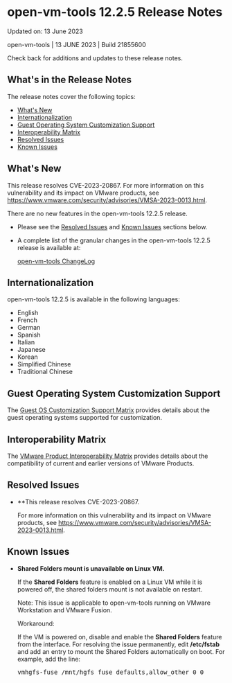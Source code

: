 #                      open-vm-tools 12.2.5 Release Notes

Updated on: 13 June 2023

open-vm-tools | 13 JUNE 2023 | Build 21855600

Check back for additions and updates to these release notes.

## What's in the Release Notes

The release notes cover the following topics:

* [What's New](#whatsnew) 
* [Internationalization](#i18n) 
* [Guest Operating System Customization Support](#guestop) 
* [Interoperability Matrix](#interop) 
* [Resolved Issues](#resolvedissues) 
* [Known Issues](#knownissues)

## <a id="whatsnew" name="whatsnew"></a>What's New

This release resolves CVE-2023-20867. For more information on this vulnerability and its impact on VMware products, see https://www.vmware.com/security/advisories/VMSA-2023-0013.html.

There are no new features in the open-vm-tools 12.2.5 release.

*   Please see the [Resolved Issues](#resolvedissues) and [Known Issues](#knownissues) sections below.

*   A complete list of the granular changes in the open-vm-tools 12.2.5 release is available at:

    [open-vm-tools ChangeLog](https://github.com/vmware/open-vm-tools/blob/stable-12.2.5/open-vm-tools/ChangeLog)

## <a id="i18n" name="i18n"></a>Internationalization

open-vm-tools 12.2.5 is available in the following languages:

* English
* French
* German
* Spanish
* Italian
* Japanese
* Korean
* Simplified Chinese
* Traditional Chinese

## <a id="guestop" name="guestop"></a>Guest Operating System Customization Support

The [Guest OS Customization Support Matrix](http://partnerweb.vmware.com/programs/guestOS/guest-os-customization-matrix.pdf) provides details about the guest operating systems supported for customization.

## <a id="interop" name="interop"></a>Interoperability Matrix

The [VMware Product Interoperability Matrix](http://partnerweb.vmware.com/comp_guide2/sim/interop_matrix.php) provides details about the compatibility of current and earlier versions of VMware Products. 

## <a id="resolvedissues" name ="resolvedissues"></a> Resolved Issues

*   **This release resolves CVE-2023-20867.

    For more information on this vulnerability and its impact on VMware products, see https://www.vmware.com/security/advisories/VMSA-2023-0013.html.


## <a id="knownissues" name="knownissues"></a>Known Issues


*   **Shared Folders mount is unavailable on Linux VM.**

    If the **Shared Folders** feature is enabled on a Linux VM while it is powered off, the shared folders mount is not available on restart.

    Note: This issue is applicable to open-vm-tools running on VMware Workstation and VMware Fusion.

    Workaround:

    If the VM is powered on, disable and enable the **Shared Folders** feature from the interface. For resolving the issue permanently, edit **/etc/fstab** and add an entry to mount the Shared Folders automatically on boot.  For example, add the line:

    <tt>vmhgfs-fuse   /mnt/hgfs    fuse    defaults,allow_other    0    0</tt>

